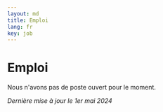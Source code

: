 ```yaml
---
layout: md
title: Emploi
lang: fr
key: job
---
```


# Emploi

Nous n'avons pas de poste ouvert pour le moment.

*Dernière mise à jour le 1er mai 2024*
